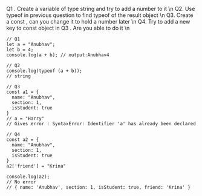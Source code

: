 Q1 . Create a variable of type string and try to add a number to it \n
Q2. Use typeof in previous question to find typeof of the result object \n
Q3. Create a const , can you change it to hold a number later \n
Q4. Try to add a new key to const object in Q3 . Are you able to do it \n
 
```
// Q1 
let a = "Anubhav";
let b = 4;
console.log(a + b); // output:Anubhav4

// Q2 
console.log(typeof (a + b));
// string

// Q3
const a1 = {
  name: "Anubhav",
  section: 1,
  isStudent: true
}
// a = "Harry"
// Gives error : SyntaxError: Identifier 'a' has already been declared

// Q4
const a2 = {
  name: "Anubhav",
  section: 1,
  isStudent: true
}
a2['friend'] = "Krina"

console.log(a2);
// No error
// { name: 'Anubhav', section: 1, isStudent: true, friend: 'Krina' }


```